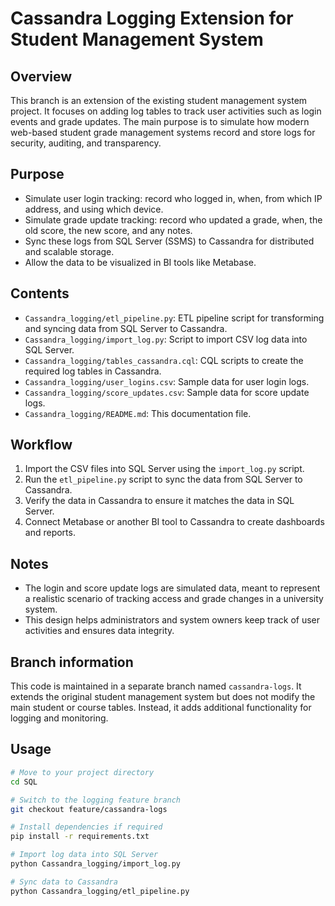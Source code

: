 # Cassandra Logging Extension for Student Management System

## Overview

This branch is an extension of the existing student management system project. It focuses on adding log tables to track user activities such as login events and grade updates. The main purpose is to simulate how modern web-based student grade management systems record and store logs for security, auditing, and transparency.

## Purpose

- Simulate user login tracking: record who logged in, when, from which IP address, and using which device.
- Simulate grade update tracking: record who updated a grade, when, the old score, the new score, and any notes.
- Sync these logs from SQL Server (SSMS) to Cassandra for distributed and scalable storage.
- Allow the data to be visualized in BI tools like Metabase.

## Contents

- `Cassandra_logging/etl_pipeline.py`: ETL pipeline script for transforming and syncing data from SQL Server to Cassandra.
- `Cassandra_logging/import_log.py`: Script to import CSV log data into SQL Server.
- `Cassandra_logging/tables_cassandra.cql`: CQL scripts to create the required log tables in Cassandra.
- `Cassandra_logging/user_logins.csv`: Sample data for user login logs.
- `Cassandra_logging/score_updates.csv`: Sample data for score update logs.
- `Cassandra_logging/README.md`: This documentation file.

## Workflow

1. Import the CSV files into SQL Server using the `import_log.py` script.
2. Run the `etl_pipeline.py` script to sync the data from SQL Server to Cassandra.
3. Verify the data in Cassandra to ensure it matches the data in SQL Server.
4. Connect Metabase or another BI tool to Cassandra to create dashboards and reports.

## Notes

- The login and score update logs are simulated data, meant to represent a realistic scenario of tracking access and grade changes in a university system.
- This design helps administrators and system owners keep track of user activities and ensures data integrity.

## Branch information

This code is maintained in a separate branch named `cassandra-logs`. It extends the original student management system but does not modify the main student or course tables. Instead, it adds additional functionality for logging and monitoring.

## Usage

```bash
# Move to your project directory
cd SQL

# Switch to the logging feature branch
git checkout feature/cassandra-logs

# Install dependencies if required
pip install -r requirements.txt

# Import log data into SQL Server
python Cassandra_logging/import_log.py

# Sync data to Cassandra
python Cassandra_logging/etl_pipeline.py

